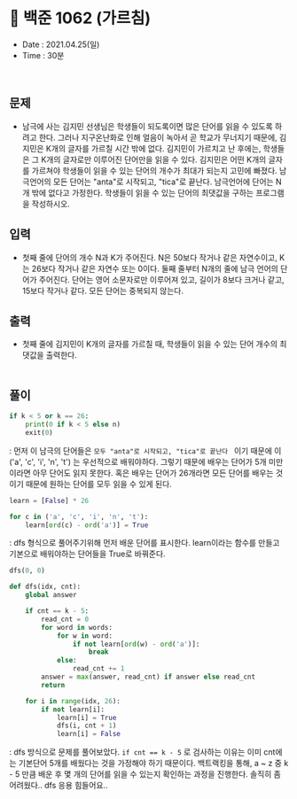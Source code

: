# 🐡 백준 1062 (가르침)
- Date : 2021.04.25(일)
- Time : 30분
<br>

## 문제

- 남극에 사는 김지민 선생님은 학생들이 되도록이면 많은 단어를 읽을 수 있도록 하려고 한다. 그러나 지구온난화로 인해 얼음이 녹아서 곧 학교가 무너지기 때문에, 김지민은 K개의 글자를 가르칠 시간 밖에 없다. 김지민이 가르치고 난 후에는, 학생들은 그 K개의 글자로만 이루어진 단어만을 읽을 수 있다. 김지민은 어떤 K개의 글자를 가르쳐야 학생들이 읽을 수 있는 단어의 개수가 최대가 되는지 고민에 빠졌다. 남극언어의 모든 단어는 "anta"로 시작되고, "tica"로 끝난다. 남극언어에 단어는 N개 밖에 없다고 가정한다. 학생들이 읽을 수 있는 단어의 최댓값을 구하는 프로그램을 작성하시오.



## 입력

- 첫째 줄에 단어의 개수 N과 K가 주어진다. N은 50보다 작거나 같은 자연수이고, K는 26보다 작거나 같은 자연수 또는 0이다. 둘째 줄부터 N개의 줄에 남극 언어의 단어가 주어진다. 단어는 영어 소문자로만 이루어져 있고, 길이가 8보다 크거나 같고, 15보다 작거나 같다. 모든 단어는 중복되지 않는다.

## 출력
- 첫째 줄에 김지민이 K개의 글자를 가르칠 때, 학생들이 읽을 수 있는 단어 개수의 최댓값을 출력한다.
<br><br>

## 풀이
```python
if k < 5 or k == 26:
    print(0 if k < 5 else n)
    exit(0)
```
: 먼저 이 남극의 단어들은 ```모두 "anta"로 시작되고, "tica"로 끝난다 ``` 이기 때문에 이 ('a', 'c', 'i', 'n', 't') 는 우선적으로 배워야하다. 그렇기 때문에 배우는 단어가 5개 미만이라면 아무 단어도 읽지 못한다. 혹은 배우는 단어가 26개라면 모든 단어를 배우는 것이기 때문에 원하는 단어를 모두 읽을 수 있게 된다.

```python
learn = [False] * 26

for c in ('a', 'c', 'i', 'n', 't'):
    learn[ord(c) - ord('a')] = True
```
: dfs 형식으로 풀어주기위해 먼저 배운 단어를 표시한다. learn이라는 함수를 만들고 기본으로 배워야하는 단어들을 True로 바꿔준다. 

```python
dfs(0, 0)

def dfs(idx, cnt):
    global answer

    if cnt == k - 5:
        read_cnt = 0
        for word in words:
            for w in word:
                if not learn[ord(w) - ord('a')]:
                    break
            else:
                read_cnt += 1
        answer = max(answer, read_cnt) if answer else read_cnt
        return

    for i in range(idx, 26):
        if not learn[i]:
            learn[i] = True
            dfs(i, cnt + 1)
            learn[i] = False

```
: dfs 방식으로 문제를 풀어보았다. ```if cnt == k - 5``` 로 검사하는 이유는 이미 cnt에는 기본단어 5개를 배웠다는 것을 가정해야 하기 때문이다. 백트랙킹을 통해, a ~ z 중 k - 5 만큼 배운 후 몇 개의 단어를 읽을 수 있는지 확인하는 과정을 진행한다. 솔직히 좀 어려웠다.. dfs 응용 힘들어요..